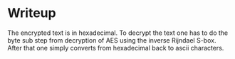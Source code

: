 # Writeup

The encrypted text is in hexadecimal.
To decrypt the text one has to do the byte sub step from decryption of AES using the inverse Rijndael S-box.
After that one simply converts from hexadecimal back to ascii characters.
